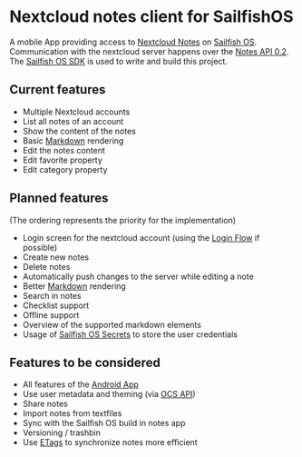 # Nextcloud notes client for SailfishOS

A mobile App providing access to [Nextcloud Notes](https://github.com/nextcloud/notes) on [Sailfish OS](https://sailfishos.org).  
Communication with the nextcloud server happens over the [Notes API 0.2](https://github.com/nextcloud/notes/wiki/API-0.2).  
The [Sailfish OS SDK](https://sailfishos.org/wiki/Application_SDK) is used to write and build this project.  

## Current features

- Multiple Nextcloud accounts
- List all notes of an account
- Show the content of the notes
- Basic [Markdown](https://en.wikipedia.org/wiki/Markdown) rendering
- Edit the notes content
- Edit favorite property
- Edit category property

## Planned features

(The ordering represents the priority for the implementation)
- Login screen for the nextcloud account (using the [Login Flow](https://docs.nextcloud.com/server/14/developer_manual/client_apis/LoginFlow/index.html) if possible)
- Create new notes
- Delete notes
- Automatically push changes to the server while editing a note
- Better [Markdown](https://en.wikipedia.org/wiki/Markdown) rendering
- Search in notes
- Checklist support
- Offline support
- Overview of the supported markdown elements
- Usage of [Sailfish OS Secrets](https://sailfishos.org/wiki/Secrets_and_Crypto) to store the user credentials

## Features to be considered

- All features of the [Android App](https://github.com/stefan-niedermann/nextcloud-notes)
- Use user metadata and theming (via [OCS API](https://docs.nextcloud.com/server/14/developer_manual/client_apis/OCS/index.html))
- Share notes
- Import notes from textfiles
- Sync with the Sailfish OS build in notes app
- Versioning / trashbin
- Use [ETags](https://de.wikipedia.org/wiki/HTTP_ETag) to synchronize notes more efficient

